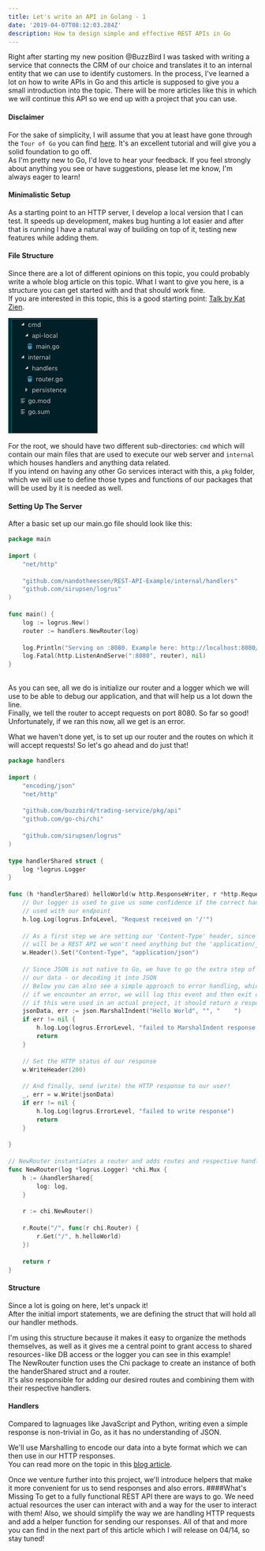 ```yaml
---
title: Let's write an API in Golang - 1
date: '2019-04-07T08:12:03.284Z'
description: How to design simple and effective REST APIs in Go
---
```



Right after starting my new position @BuzzBird I was tasked with writing a service that connects the CRM of our choice and translates it to an internal entity that we can use to identify customers.
In the process, I've learned a lot on how to write APIs in Go and this article is supposed to give you a small introduction into the topic.
There will be more articles like this in which we will continue this API so we end up with a project that you can use.

#### Disclaimer

For the sake of simplicity, I will assume that you at least have gone through the `Tour of Go` you can find [here](https://tour.golang.org/welcome/1).
It's an excellent tutorial and will give you a solid foundation to go off.<br>
As I'm pretty new to Go, I'd love to hear your feedback.
If you feel strongly about anything you see or have suggestions, please let me know, I'm always eager to learn!

#### Minimalistic Setup

As a starting point to an HTTP server, I develop a local version that I can test.
It speeds up development, makes bug hunting a lot easier and after that is running I have a natural way of building on top of it, testing new features while adding them.

#### File Structure
Since there are a lot of different opinions on this topic, you could probably write a whole blog article on this topic. What I want to give you here, is a structure you can get started with and that should work fine.<br> 
If you are interested in this topic, this is a good starting point: [Talk by Kat Zien](https://www.youtube.com/watch?v=oL6JBUk6tj0).

![File Structure](folder-structure.png)

For the root, we should have two different sub-directories: `cmd` which will contain our main files that are used to execute our web server and `internal` which houses handlers and anything data related.<br>
If you intend on having any other Go services interact with this, a `pkg` folder, which we will use to define those types and functions of our packages that will be used by it is needed as well.

#### Setting Up The Server
After a basic set up our main.go file should look like this:
```go
package main

import (
	"net/http"

	"github.com/nandotheessen/REST-API-Example/internal/handlers"
	"github.com/sirupsen/logrus"
)

func main() {
	log := logrus.New()
	router := handlers.NewRouter(log)

	log.Println("Serving on :8080. Example here: http://localhost:8080/")
	log.Fatal(http.ListenAndServe(":8080", router), nil)
}

``` 
<br>
As you can see, all we do is initialize our router and a logger which we will use to be able to debug our application, and that will help us a lot down the line.<br>
Finally, we tell the router to accept requests on port 8080.
So far so good! Unfortunately, if we ran this now, all we get is an error.
<br>

What we haven't done yet, is to set up our router and the routes on which it will accept requests!
So let's go ahead and do just that!

```go
package handlers

import (
	"encoding/json"
	"net/http"

	"github.com/buzzbird/trading-service/pkg/api"
	"github.com/go-chi/chi"

	"github.com/sirupsen/logrus"
)

type handlerShared struct {
	log *logrus.Logger
}

func (h *handlerShared) helloWorld(w http.ResponseWriter, r *http.Request) {
	// Our logger is used to give us some confidence if the correct handlers is
	// used with our endpoint
	h.log.Log(logrus.InfoLevel, "Request received on '/'")

	// As a first step we are setting our 'Content-Type' header, since this
	// will be a REST API we won't need anything but the 'application/json' type
	w.Header().Set("Content-Type", "application/json")

	// Since JSON is not native to Go, we have to go the extra step of 'Marshalling'
	// our data - or decoding it into JSON
	// Below you can also see a simple approach to error handling, which is necessary
	// if we encounter an error, we will log this event and then exit our function
	// if this were used in an actual project, it should return a response to the user instead
	jsonData, err := json.MarshalIndent("Hello World", "", "    ")
	if err != nil {
		h.log.Log(logrus.ErrorLevel, "failed to MarshalIndent response data")
		return
	}

	// Set the HTTP status of our response
	w.WriteHeader(200)

	// And finally, send (write) the HTTP response to our user!
	_, err = w.Write(jsonData)
	if err != nil {
		h.log.Log(logrus.ErrorLevel, "failed to write response")
		return
	}

}

// NewRouter instantiates a router and adds routes and respective handlers
func NewRouter(log *logrus.Logger) *chi.Mux {
	h := &handlerShared{
		log: log,
	}

	r := chi.NewRouter()

	r.Route("/", func(r chi.Router) {
		r.Get("/", h.helloWorld)
	})

	return r
}
```

#### Structure
Since a lot is going on here, let's unpack it!<br>
After the initial import statements, we are defining the struct that will hold all our handler methods.<br>

I'm using this structure because it makes it easy to organize the methods themselves, as well as it gives me a central point to grant access to shared resources - like DB access or the logger you can see in this example!<br>
The NewRouter function uses the Chi package to create an instance of both the handerShared struct and a router.<br>
It's also responsible for adding our desired routes and combining them with their respective handlers.

#### Handlers
Compared to lagnuages like JavaScript and Python, writing even a simple response is non-trivial in Go, as it has no understanding of JSON.<br>

We'll use Marshalling to encode our data into a byte format which we can then use in our HTTP responses.<br>You can read more on the topic in this [blog article](http://localhost:8000/Writing%20REST%20APIs%20in%20Golang/).<br>

Once we venture further into this project, we'll introduce helpers that make it more convenient for us to send responses and also errors.
####What's Missing
To get to a fully functional REST API there are ways to go.
We need actual resources the user can interact with and a way for the user to interact with them!
Also, we should simplify the way we are handling HTTP requests and add a helper function for sending our responses.
All of that and more you can find in the next part of this article which I will release on 04/14, so stay tuned!